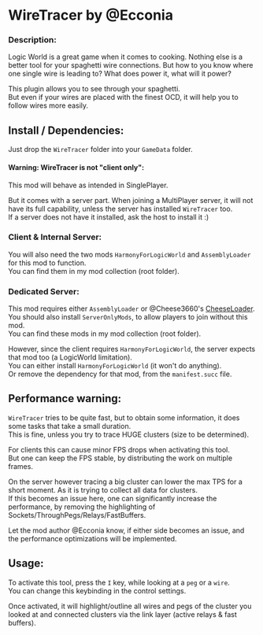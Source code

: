 # WireTracer by @Ecconia

### Description:

Logic World is a great game when it comes to cooking. Nothing else is a better tool for your spaghetti wire connections. But how to you know where one single wire is leading to? What does power it, what will it power?

This plugin allows you to see through your spaghetti.\
But even if your wires are placed with the finest OCD, it will help you to follow wires more easily.

## Install / Dependencies:

Just drop the `WireTracer` folder into your `GameData` folder.

#### Warning: WireTracer is not "client only":

This mod will behave as intended in SinglePlayer.

But it comes with a server part. When joining a MultiPlayer server, it will not have its full capability, unless the server has installed `WireTracer` too.\
If a server does not have it installed, ask the host to install it :)

### Client & Internal Server:

You will also need the two mods `HarmonyForLogicWorld` and `AssemblyLoader` for this mod to function.\
You can find them in my mod collection (root folder).

### Dedicated Server:

This mod requires either `AssemblyLoader` or @Cheese3660's [CheeseLoader](https://github.com/cheese3660/CheeseUtilMod/tree/preview/cheeseloader).\
You should also install `ServerOnlyMods`, to allow players to join without this mod.\
You can find these mods in my mod collection (root folder).

However, since the client requires `HarmonyForLogicWorld`, the server expects that mod too (a LogicWorld limitation).\
You can either install `HarmonyForLogicWorld` (it won't do anything).\
Or remove the dependency for that mod, from the `manifest.succ` file.

## Performance warning:

`WireTracer` tries to be quite fast, but to obtain some information, it does some tasks that take a small duration.\
This is fine, unless you try to trace HUGE clusters (size to be determined).

For clients this can cause minor FPS drops when activating this tool.\
But one can keep the FPS stable, by distributing the work on multiple frames.

On the server however tracing a big cluster can lower the max TPS for a short moment. As it is trying to collect all data for clusters.\
If this becomes an issue here, one can significantly increase the performance, by removing the highlighting of Sockets/ThroughPegs/Relays/FastBuffers.

Let the mod author @Ecconia know, if either side becomes an issue, and the performance optimizations will be implemented.

## Usage:

To activate this tool, press the `I` key, while looking at a `peg` or a `wire`.\
You can change this keybinding in the control settings.

Once activated, it will highlight/outline all wires and pegs of the cluster you looked at and connected clusters via the link layer (active relays & fast buffers).
